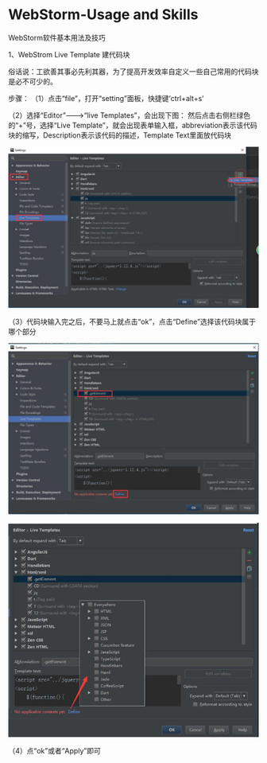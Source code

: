 # WebStorm-Usage and Skills
WebStorm软件基本用法及技巧

1、WebStrom Live Template 建代码块

俗话说：工欲善其事必先利其器，为了提高开发效率自定义一些自己常用的代码块是必不可少的。

步骤：
（1）点击“file”，打开“setting”面板，快捷键‘ctrl+alt+s’

（2）选择“Editor”--->“live Templates”，会出现下图： 然后点击右侧栏绿色的“+”号，选择“Live Template”，就会出现表单输入框，abbreviation表示该代码块的缩写，Description表示该代码的描述，Template Text里面放代码块

![image](https://github.com/sunidol/WebStorm-/blob/WebStorm-LIve-Template/images/fig1.jpg)

（3）代码块输入完之后，不要马上就点击“ok”，点击“Define”选择该代码块属于哪个部分

![image](https://github.com/sunidol/WebStorm-/blob/WebStorm-LIve-Template/images/fig2.jpg)

![image](https://github.com/sunidol/WebStorm-/blob/WebStorm-LIve-Template/images/fig3.jpg)

（4）点“ok”或者“Apply”即可

